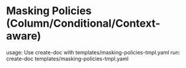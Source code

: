 # Masking Policies (Column/Conditional/Context-aware)

usage: Use create-doc with templates/masking-policies-tmpl.yaml
run: create-doc templates/masking-policies-tmpl.yaml
